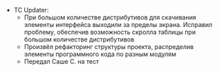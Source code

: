 * TC Updater:
	* При большом количестве дистрибутивов для скачивания элементы интерфейса выходили за пределы экрана. Исправил проблему, обеспечив возможность скролла таблицы при большом количестве дистрибутивов
	* Произвёл рефакторинг структуры проекта, распределив элементы программного кода по разным модулям
	* Передал Саше С. на тест